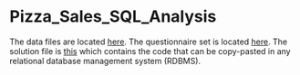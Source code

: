 # Pizza_Sales_SQL_Analysis

The data files are located [here](Data/). The questionnaire set is located [here](Questions.txt). The solution file is [this](SQL_Solution_and_Analysis.sql) which contains the code that can be copy-pasted in any relational database management system (RDBMS). 
